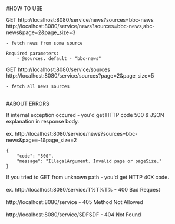 #HOW TO USE

GET http://localhost:8080/service/news?sources=bbc-news<br/>   http://localhost:8080/service/news?sources=bbc-news,abc-news&page=2&page_size=3

	- fetch news from some source	
	
	Required parameters:
		- @sources. default - "bbc-news"	

GET http://localhost:8080/service/sources
    http://localhost:8080/service/sources?page=2&page_size=5

	- fetch all news sources

<br/>  	
#ABOUT ERRORS

If internal exception occured - you'd get HTTP code 500 & JSON explanation in response body.<br/>   
	ex. http://localhost:8080/service/news?sources=bbc-news&page=-1&page_size=2
		
	{
		"code": "500",
		"message": "IllegalArgument. Invalid page or pageSize."
	}
	
If you tried to GET from unknown path - you'd get HTTP 40X code.<br/>   
	ex. http://localhost:8080/service/T%T%T% - 400 Bad Request<br/>   
		http://localhost:8080/service        - 405 Method Not Allowed<br/>   
		http://localhost:8080/service/SDFSDF - 404 Not Found<br/>   